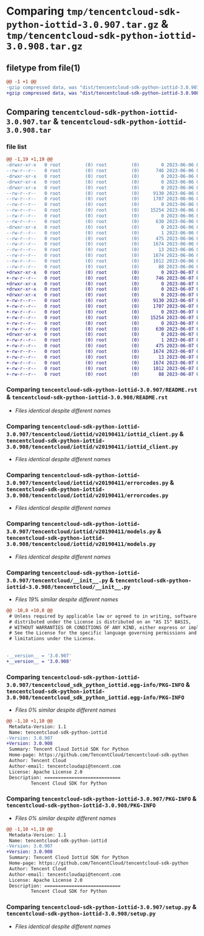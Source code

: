 # Comparing `tmp/tencentcloud-sdk-python-iottid-3.0.907.tar.gz` & `tmp/tencentcloud-sdk-python-iottid-3.0.908.tar.gz`

## filetype from file(1)

```diff
@@ -1 +1 @@
-gzip compressed data, was "dist/tencentcloud-sdk-python-iottid-3.0.907.tar", last modified: Tue Jun  6 02:29:05 2023, max compression
+gzip compressed data, was "dist/tencentcloud-sdk-python-iottid-3.0.908.tar", last modified: Wed Jun  7 00:26:51 2023, max compression
```

## Comparing `tencentcloud-sdk-python-iottid-3.0.907.tar` & `tencentcloud-sdk-python-iottid-3.0.908.tar`

### file list

```diff
@@ -1,19 +1,19 @@
-drwxr-xr-x   0 root         (0) root         (0)        0 2023-06-06 02:29:05.000000 tencentcloud-sdk-python-iottid-3.0.907/
--rw-r--r--   0 root         (0) root         (0)      746 2023-06-06 02:29:05.000000 tencentcloud-sdk-python-iottid-3.0.907/README.rst
-drwxr-xr-x   0 root         (0) root         (0)        0 2023-06-06 02:29:05.000000 tencentcloud-sdk-python-iottid-3.0.907/tencentcloud/
-drwxr-xr-x   0 root         (0) root         (0)        0 2023-06-06 02:29:05.000000 tencentcloud-sdk-python-iottid-3.0.907/tencentcloud/iottid/
-drwxr-xr-x   0 root         (0) root         (0)        0 2023-06-06 02:29:05.000000 tencentcloud-sdk-python-iottid-3.0.907/tencentcloud/iottid/v20190411/
--rw-r--r--   0 root         (0) root         (0)     9130 2023-06-06 02:29:05.000000 tencentcloud-sdk-python-iottid-3.0.907/tencentcloud/iottid/v20190411/iottid_client.py
--rw-r--r--   0 root         (0) root         (0)     1707 2023-06-06 02:29:05.000000 tencentcloud-sdk-python-iottid-3.0.907/tencentcloud/iottid/v20190411/errorcodes.py
--rw-r--r--   0 root         (0) root         (0)        0 2023-06-06 02:29:05.000000 tencentcloud-sdk-python-iottid-3.0.907/tencentcloud/iottid/v20190411/__init__.py
--rw-r--r--   0 root         (0) root         (0)    15254 2023-06-06 02:29:05.000000 tencentcloud-sdk-python-iottid-3.0.907/tencentcloud/iottid/v20190411/models.py
--rw-r--r--   0 root         (0) root         (0)        0 2023-06-06 02:29:05.000000 tencentcloud-sdk-python-iottid-3.0.907/tencentcloud/iottid/__init__.py
--rw-r--r--   0 root         (0) root         (0)      630 2023-06-06 02:29:05.000000 tencentcloud-sdk-python-iottid-3.0.907/tencentcloud/__init__.py
-drwxr-xr-x   0 root         (0) root         (0)        0 2023-06-06 02:29:05.000000 tencentcloud-sdk-python-iottid-3.0.907/tencentcloud_sdk_python_iottid.egg-info/
--rw-r--r--   0 root         (0) root         (0)        1 2023-06-06 02:29:05.000000 tencentcloud-sdk-python-iottid-3.0.907/tencentcloud_sdk_python_iottid.egg-info/dependency_links.txt
--rw-r--r--   0 root         (0) root         (0)      475 2023-06-06 02:29:05.000000 tencentcloud-sdk-python-iottid-3.0.907/tencentcloud_sdk_python_iottid.egg-info/SOURCES.txt
--rw-r--r--   0 root         (0) root         (0)     1674 2023-06-06 02:29:05.000000 tencentcloud-sdk-python-iottid-3.0.907/tencentcloud_sdk_python_iottid.egg-info/PKG-INFO
--rw-r--r--   0 root         (0) root         (0)       13 2023-06-06 02:29:05.000000 tencentcloud-sdk-python-iottid-3.0.907/tencentcloud_sdk_python_iottid.egg-info/top_level.txt
--rw-r--r--   0 root         (0) root         (0)     1674 2023-06-06 02:29:05.000000 tencentcloud-sdk-python-iottid-3.0.907/PKG-INFO
--rw-r--r--   0 root         (0) root         (0)     1012 2023-06-06 02:29:05.000000 tencentcloud-sdk-python-iottid-3.0.907/setup.py
--rw-r--r--   0 root         (0) root         (0)       88 2023-06-06 02:29:05.000000 tencentcloud-sdk-python-iottid-3.0.907/setup.cfg
+drwxr-xr-x   0 root         (0) root         (0)        0 2023-06-07 00:26:51.000000 tencentcloud-sdk-python-iottid-3.0.908/
+-rw-r--r--   0 root         (0) root         (0)      746 2023-06-07 00:26:51.000000 tencentcloud-sdk-python-iottid-3.0.908/README.rst
+drwxr-xr-x   0 root         (0) root         (0)        0 2023-06-07 00:26:51.000000 tencentcloud-sdk-python-iottid-3.0.908/tencentcloud/
+drwxr-xr-x   0 root         (0) root         (0)        0 2023-06-07 00:26:51.000000 tencentcloud-sdk-python-iottid-3.0.908/tencentcloud/iottid/
+drwxr-xr-x   0 root         (0) root         (0)        0 2023-06-07 00:26:51.000000 tencentcloud-sdk-python-iottid-3.0.908/tencentcloud/iottid/v20190411/
+-rw-r--r--   0 root         (0) root         (0)     9130 2023-06-07 00:26:51.000000 tencentcloud-sdk-python-iottid-3.0.908/tencentcloud/iottid/v20190411/iottid_client.py
+-rw-r--r--   0 root         (0) root         (0)     1707 2023-06-07 00:26:51.000000 tencentcloud-sdk-python-iottid-3.0.908/tencentcloud/iottid/v20190411/errorcodes.py
+-rw-r--r--   0 root         (0) root         (0)        0 2023-06-07 00:26:51.000000 tencentcloud-sdk-python-iottid-3.0.908/tencentcloud/iottid/v20190411/__init__.py
+-rw-r--r--   0 root         (0) root         (0)    15254 2023-06-07 00:26:51.000000 tencentcloud-sdk-python-iottid-3.0.908/tencentcloud/iottid/v20190411/models.py
+-rw-r--r--   0 root         (0) root         (0)        0 2023-06-07 00:26:51.000000 tencentcloud-sdk-python-iottid-3.0.908/tencentcloud/iottid/__init__.py
+-rw-r--r--   0 root         (0) root         (0)      630 2023-06-07 00:26:51.000000 tencentcloud-sdk-python-iottid-3.0.908/tencentcloud/__init__.py
+drwxr-xr-x   0 root         (0) root         (0)        0 2023-06-07 00:26:51.000000 tencentcloud-sdk-python-iottid-3.0.908/tencentcloud_sdk_python_iottid.egg-info/
+-rw-r--r--   0 root         (0) root         (0)        1 2023-06-07 00:26:51.000000 tencentcloud-sdk-python-iottid-3.0.908/tencentcloud_sdk_python_iottid.egg-info/dependency_links.txt
+-rw-r--r--   0 root         (0) root         (0)      475 2023-06-07 00:26:51.000000 tencentcloud-sdk-python-iottid-3.0.908/tencentcloud_sdk_python_iottid.egg-info/SOURCES.txt
+-rw-r--r--   0 root         (0) root         (0)     1674 2023-06-07 00:26:51.000000 tencentcloud-sdk-python-iottid-3.0.908/tencentcloud_sdk_python_iottid.egg-info/PKG-INFO
+-rw-r--r--   0 root         (0) root         (0)       13 2023-06-07 00:26:51.000000 tencentcloud-sdk-python-iottid-3.0.908/tencentcloud_sdk_python_iottid.egg-info/top_level.txt
+-rw-r--r--   0 root         (0) root         (0)     1674 2023-06-07 00:26:51.000000 tencentcloud-sdk-python-iottid-3.0.908/PKG-INFO
+-rw-r--r--   0 root         (0) root         (0)     1012 2023-06-07 00:26:51.000000 tencentcloud-sdk-python-iottid-3.0.908/setup.py
+-rw-r--r--   0 root         (0) root         (0)       88 2023-06-07 00:26:51.000000 tencentcloud-sdk-python-iottid-3.0.908/setup.cfg
```

### Comparing `tencentcloud-sdk-python-iottid-3.0.907/README.rst` & `tencentcloud-sdk-python-iottid-3.0.908/README.rst`

 * *Files identical despite different names*

### Comparing `tencentcloud-sdk-python-iottid-3.0.907/tencentcloud/iottid/v20190411/iottid_client.py` & `tencentcloud-sdk-python-iottid-3.0.908/tencentcloud/iottid/v20190411/iottid_client.py`

 * *Files identical despite different names*

### Comparing `tencentcloud-sdk-python-iottid-3.0.907/tencentcloud/iottid/v20190411/errorcodes.py` & `tencentcloud-sdk-python-iottid-3.0.908/tencentcloud/iottid/v20190411/errorcodes.py`

 * *Files identical despite different names*

### Comparing `tencentcloud-sdk-python-iottid-3.0.907/tencentcloud/iottid/v20190411/models.py` & `tencentcloud-sdk-python-iottid-3.0.908/tencentcloud/iottid/v20190411/models.py`

 * *Files identical despite different names*

### Comparing `tencentcloud-sdk-python-iottid-3.0.907/tencentcloud/__init__.py` & `tencentcloud-sdk-python-iottid-3.0.908/tencentcloud/__init__.py`

 * *Files 19% similar despite different names*

```diff
@@ -10,8 +10,8 @@
 # Unless required by applicable law or agreed to in writing, software
 # distributed under the License is distributed on an "AS IS" BASIS,
 # WITHOUT WARRANTIES OR CONDITIONS OF ANY KIND, either express or implied.
 # See the License for the specific language governing permissions and
 # limitations under the License.
 
 
-__version__ = '3.0.907'
+__version__ = '3.0.908'
```

### Comparing `tencentcloud-sdk-python-iottid-3.0.907/tencentcloud_sdk_python_iottid.egg-info/PKG-INFO` & `tencentcloud-sdk-python-iottid-3.0.908/tencentcloud_sdk_python_iottid.egg-info/PKG-INFO`

 * *Files 0% similar despite different names*

```diff
@@ -1,10 +1,10 @@
 Metadata-Version: 1.1
 Name: tencentcloud-sdk-python-iottid
-Version: 3.0.907
+Version: 3.0.908
 Summary: Tencent Cloud Iottid SDK for Python
 Home-page: https://github.com/TencentCloud/tencentcloud-sdk-python
 Author: Tencent Cloud
 Author-email: tencentcloudapi@tencent.com
 License: Apache License 2.0
 Description: ============================
         Tencent Cloud SDK for Python
```

### Comparing `tencentcloud-sdk-python-iottid-3.0.907/PKG-INFO` & `tencentcloud-sdk-python-iottid-3.0.908/PKG-INFO`

 * *Files 0% similar despite different names*

```diff
@@ -1,10 +1,10 @@
 Metadata-Version: 1.1
 Name: tencentcloud-sdk-python-iottid
-Version: 3.0.907
+Version: 3.0.908
 Summary: Tencent Cloud Iottid SDK for Python
 Home-page: https://github.com/TencentCloud/tencentcloud-sdk-python
 Author: Tencent Cloud
 Author-email: tencentcloudapi@tencent.com
 License: Apache License 2.0
 Description: ============================
         Tencent Cloud SDK for Python
```

### Comparing `tencentcloud-sdk-python-iottid-3.0.907/setup.py` & `tencentcloud-sdk-python-iottid-3.0.908/setup.py`

 * *Files identical despite different names*

